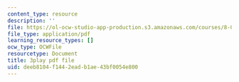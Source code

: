 ```yaml
---
content_type: resource
description: ''
file: https://ol-ocw-studio-app-production.s3.amazonaws.com/courses/8-01sc-classical-mechanics-fall-2016/deeb8104f1442eadb1ae43bf0054e800_kJxsMnRZXqE.pdf
file_type: application/pdf
learning_resource_types: []
ocw_type: OCWFile
resourcetype: Document
title: 3play pdf file
uid: deeb8104-f144-2ead-b1ae-43bf0054e800
---
```

